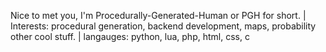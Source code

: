Nice to met you, I'm Procedurally-Generated-Human or PGH for short. |
Interests: procedural generation, backend development, maps, probability other cool stuff. |
langauges: python, lua, php, html, css, c

<!---
Procedurally-Generated-Human/Procedurally-Generated-Human is a ✨ special ✨ repository because its `README.md` (this file) appears on your GitHub profile.
You can click the Preview link to take a look at your changes.
--->
